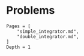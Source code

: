 # Problems

```@contents
Pages = [
    "simple_integrator.md",
    "double_integrator.md",
]
Depth = 1
```
